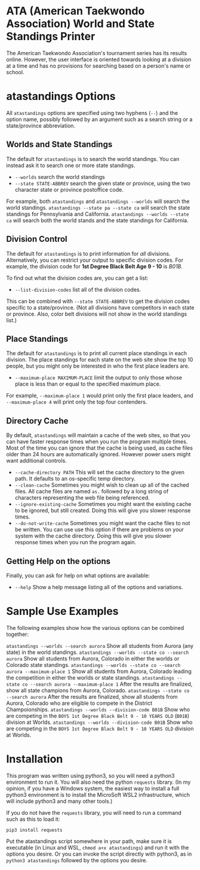# ATA (American Taekwondo Association) World and State Standings Printer

The American Taekwondo Association's tournament series has its results online.
However, the user interface is oriented towards looking at a division at a time
and has no provisions for searching based on a person's name or school.

# atastandings Options

All `atastandings` options are specified using two hyphens (`--`) and the option name,
possibly followed by an argument such as a search string or a state/province abbreviation.

## Worlds and State Standings
The default for `atastandings` is to search the world standings.
You can instead ask it to search one or more state standings.

* `--worlds` search the world standings
* `--state STATE-ABBREV` search the given state or province, using the two character state or province postoffice code.

For example, both `atastandings` and  `atastandings --worlds` will search the world standings.
`atastandings --state pa --state ca` will search the state standings for Pennsylvania and California.
`atastandings --worlds --state ca` will search both the world stands and the state standings for California.

## Division Control

The default for `atastandings` is to print information for *all* divisions.
Alternatively, you can restrict your output to specific division codes.
For example, the division code for **1st Degree Black Belt Age 9 - 10** is *B01B*.

To find out what the division codes are, you can get a list:

* `--list-division-codes` list all of the division codes.

This can be combined with `--state STATE-ABBREV` to get the division codes specific to a state/province.
(Not all divisions have competitors in each state or province.
Also, color belt divisions will not show in the world standings list.)

## Place Standings

The default for `atastandings` is to print all current place standings in each division.
The place standings for each state on the web site show the top 10 people, but you might only
be interested in who the first place leaders are.

* `--maximum-place MAXIMUM-PLACE` limit the output to only those whose place is less than or equal to the specified maximum place.

For example, `--maximum-place 1` would print only the first place leaders,
and `--maximum-place 4` will print only the top four contenders.

## Directory Cache
By default, `atastandings` will maintain a cache of the web sites, so that you can have faster response times
when you run the program multiple times.
Most of the time you can ignore that the cache is being used, as cache files older than 24 hours are automatically ignored.
However power users might want additional controls.

* `--cache-directory PATH` This will set the cache directory to the given path.
It defaults to an os-specific temp directory.
* `--clean-cache` Sometimes you might wish to clean up all of the cached files.
All cache files are named `as.` followed by a long string of characters representing the web file being referenced.
* `--ignore-existing-cache` Sometimes you might want the existing cache to be ignored, but still created.
Doing this will give you slower response times.
* `--do-not-write-cache` Sometimes you might want the cache files to not be written.
You can use use this option if there are problems on your system with the cache directory.
Doing this will give you slower response times when you run the program again.


## Getting Help on the options

Finally, you can ask for help on what options are available:

* `--help` Show a help message listing all of the options and variations.


# Sample Use Examples

The following examples show how the various options can be combined together:

`atastandings --worlds --search aurora`
Show all students from Aurora (any state) in the world standings.
```atastandings --worlds --state co --search aurora```
Show all students from Aurora, Colorado in either the worlds or Colorado state standings.
`atastandings --worlds --state co --search aurora --maximum-place 1`
Show all students from Aurora, Colorado leading the competition in either the worlds or state standings.
`atastandings --state co --search aurora --maximum-place 1`
After the results are finalized, show all state champions from Aurora, Colorado.
`atastandings --state co --search aurora`
After the results are finalized, show all students from Aurora, Colorado
who are eligible to compete in the District Champoionships.
`atastandings --worlds --division-code B01B`
Show who are competing in the `BOYS 1st Degree Black Belt 9 - 10 YEARS OLD` (`B01B`) division at Worlds.
`atastandings --worlds --division-code B01B`
Show who are competing in the `BOYS 1st Degree Black Belt 9 - 10 YEARS OLD` division at Worlds.

# Installation
This program was written using python3, so you will need a python3 environment to run it.
You will also need the python `requests` library.
(In my opinion, if you have a Windows system, the easiest way to install a full python3
environment is to install the MicroSoft WSL2 infrastructure, which will include python3
and many other tools.)

If you do not have the `requests` library, you will need to run a command such as this to load it:
``` shell
pip3 install requests
```

Put the atastandings script somewhere in your path, make sure it is executable
(in Linux and WSL, `chmod a+x atastandings`) and run it with the options you desire.
Or you can invoke the script directly with python3, as in `python3 atastandings` followed
by the options you desire.

